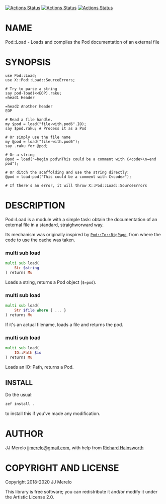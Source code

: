 [![Actions Status](https://github.com/tbrowder/Pod-Load/actions/workflows/linux.yml/badge.svg)](https://github.com/tbrowder/Pod-Load/actions) [![Actions Status](https://github.com/tbrowder/Pod-Load/actions/workflows/macos.yml/badge.svg)](https://github.com/tbrowder/Pod-Load/actions) [![Actions Status](https://github.com/tbrowder/Pod-Load/actions/workflows/windows.yml/badge.svg)](https://github.com/tbrowder/Pod-Load/actions)

NAME
====



Pod::Load - Loads and compiles the Pod documentation of an external file

SYNOPSIS
========



    use Pod::Load;
    use X::Pod::Load::SourceErrors;

    # Try to parse a string
    say pod-load(<<EOP).raku;
    =head1 Header

    =head2 Another header
    EOP

    # Read a file handle.
    my $pod = load("file-with.pod6".IO);
    say $pod.raku; # Process it as a Pod

    # Or simply use the file name
    my @pod = load("file-with.pod6");
    say .raku for @pod;

    # Or a string
    @pod = load("=begin pod\nThis could be a comment with C<code>\n=end pod");

    # Or ditch the scaffolding and use the string directly:
    @pod = load-pod("This could be a comment with C<code>");

    # If there's an error, it will throw X::Pod::Load::SourceErrors

DESCRIPTION
===========



Pod::Load is a module with a simple task: obtain the documentation of an external file in a standard, straighworward way.

Its mechanism was originally inspired by [`Pod::To::BigPage`](https://github.com/perl6/perl6-pod-to-bigpage), from where the code to use the cache was taken.

### multi sub load

```raku
multi sub load(
    Str $string
) returns Mu
```

Loads a string, returns a Pod object (`$=pod`).

### multi sub load

```raku
multi sub load(
    Str $file where { ... }
) returns Mu
```

If it's an actual filename, loads a file and returns the pod.

### multi sub load

```raku
multi sub load(
    IO::Path $io
) returns Mu
```

Loads an IO::Path, returns a Pod.

INSTALL
-------

Do the usual:

```raku
zef install .
```

to install this if you've made any modification.

AUTHOR
======



JJ Merelo <jjmerelo@gmail.com>, with help from [Richard Hainsworth](https://github.com/finanalyst)

COPYRIGHT AND LICENSE
=====================

Copyright 2018-2020 JJ Merelo

This library is free software; you can redistribute it and/or modify it under the Artistic License 2.0.

